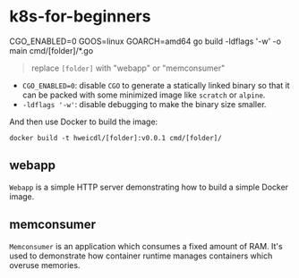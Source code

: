 # k8s-for-beginners

CGO_ENABLED=0 GOOS=linux GOARCH=amd64 go build -ldflags '-w' -o main cmd/[folder]/*.go

> replace `[folder]` with "webapp" or "memconsumer"

- `CGO_ENABLED=0`: disable `CGO` to generate a statically linked binary so that it can be packed with some minimized image like `scratch` or `alpine`.
- `-ldflags '-w'`: disable debugging to make the binary size smaller.

And then use Docker to build the image:

```
docker build -t hweicdl/[folder]:v0.0.1 cmd/[folder]/
```

## webapp

`Webapp` is a simple HTTP server demonstrating how to build a simple Docker image.

## memconsumer

`Memconsumer` is an application which consumes a fixed amount of RAM. It's used to demonstrate how container runtime manages containers which overuse memories.